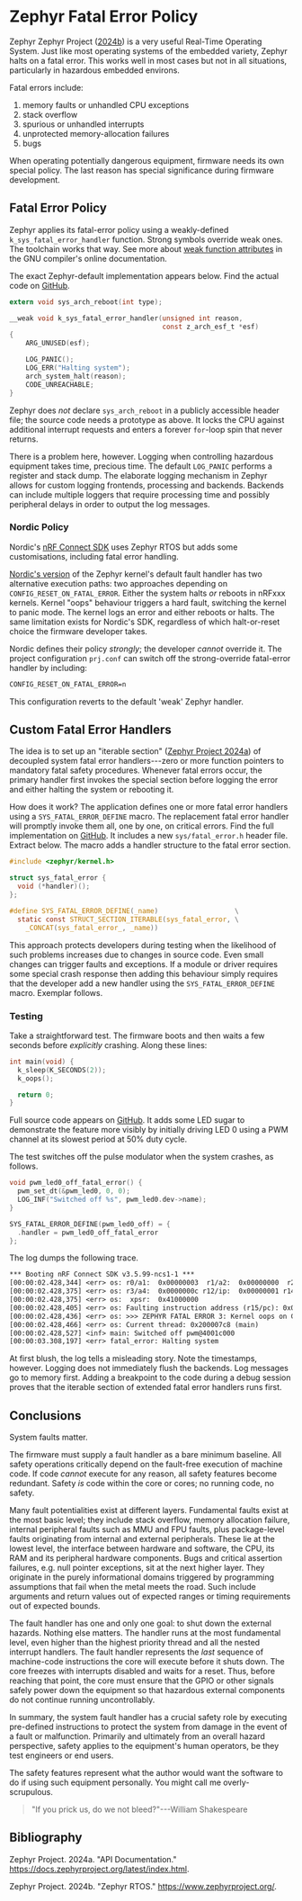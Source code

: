# Zephyr Fatal Error Policy

Zephyr Zephyr Project ([2024b](#ref-ZephyrRTOS)) is a very useful Real-Time Operating System. Just like most operating systems of the embedded variety, Zephyr halts on a fatal error. This works well in most cases but not in all situations, particularly in hazardous embedded environs.

Fatal errors include:

1.  memory faults or unhandled CPU exceptions
2.  stack overflow
3.  spurious or unhandled interrupts
4.  unprotected memory-allocation failures
5.  bugs

When operating potentially dangerous equipment, firmware needs its own special policy. The last reason has special significance during firmware development.

## Fatal Error Policy

Zephyr applies its fatal-error policy using a weakly-defined `k_sys_fatal_error_handler` function. Strong symbols override weak ones. The toolchain works that way. See more about [weak function attributes](https://gcc.gnu.org/onlinedocs/gcc-4.1.2/gcc/Function-Attributes.html) in the GNU compiler's online documentation.

The exact Zephyr-default implementation appears below. Find the actual code on [GitHub](https://github.com/zephyrproject-rtos/zephyr/blob/main/kernel/fatal.c).

``` c
extern void sys_arch_reboot(int type);

__weak void k_sys_fatal_error_handler(unsigned int reason,
                                      const z_arch_esf_t *esf)
{
    ARG_UNUSED(esf);

    LOG_PANIC();
    LOG_ERR("Halting system");
    arch_system_halt(reason);
    CODE_UNREACHABLE;
}
```

Zephyr does *not* declare `sys_arch_reboot` in a publicly accessible header file; the source code needs a prototype as above. It locks the CPU against additional interrupt requests and enters a forever `for`-loop spin that never returns.

There is a problem here, however. Logging when controlling hazardous equipment takes time, precious time. The default `LOG_PANIC` performs a register and stack dump. The elaborate logging mechanism in Zephyr allows for custom logging frontends, processing and backends. Backends can include multiple loggers that require processing time and possibly peripheral delays in order to output the log messages.

### Nordic Policy

Nordic's [nRF Connect SDK]() uses Zephyr RTOS but adds some customisations, including fatal error handling.

[Nordic's version]() of the Zephyr kernel's default fault handler has two alternative execution paths: two approaches depending on `CONFIG_RESET_ON_FATAL_ERROR`. Either the system halts *or* reboots in nRFxxx kernels. Kernel "oops" behaviour triggers a hard fault, switching the kernel to panic mode. The kernel logs an error and either reboots or halts. The same limitation exists for Nordic's SDK, regardless of which halt-or-reset choice the firmware developer takes.

Nordic defines their policy *strongly*; the developer *cannot* override it. The project configuration `prj.conf` can switch off the strong-override fatal-error handler by including:

``` default
CONFIG_RESET_ON_FATAL_ERROR=n
```

This configuration reverts to the default 'weak' Zephyr handler.

## Custom Fatal Error Handlers

The idea is to set up an "iterable section" ([Zephyr Project 2024a](#ref-ZephyrAPI)) of decoupled system fatal error handlers---zero or more function pointers to mandatory fatal safety procedures. Whenever fatal errors occur, the primary handler first invokes the special section before logging the error and either halting the system or rebooting it.

How does it work? The application defines one or more fatal error handlers using a `SYS_FATAL_ERROR_DEFINE` macro. The replacement fatal error handler will promptly invoke them all, one by one, on critical errors. Find the full implementation on [GitHub](https://github.com/royratcliffe/zephyr_fatal_error_policy/blob/main/include/sys/fatal_error.h). It includes a new `sys/fatal_error.h` header file. Extract below. The macro adds a handler structure to the fatal error section.

``` c
#include <zephyr/kernel.h>

struct sys_fatal_error {
  void (*handler)();
};

#define SYS_FATAL_ERROR_DEFINE(_name)                   \
  static const STRUCT_SECTION_ITERABLE(sys_fatal_error, \
    _CONCAT(sys_fatal_error_, _name))
```

This approach protects developers during testing when the likelihood of such problems increases due to changes in source code. Even small changes can trigger faults and exceptions. If a module or driver requires some special crash response then adding this behaviour simply requires that the developer add a new handler using the `SYS_FATAL_ERROR_DEFINE` macro. Exemplar follows.

### Testing

Take a straightforward test. The firmware boots and then waits a few seconds before *explicitly* crashing. Along these lines:

``` c
int main(void) {
  k_sleep(K_SECONDS(2));
  k_oops();

  return 0;
}
```

Full source code appears on [GitHub](https://github.com/royratcliffe/zephyr_fatal_error_policy/blob/main/src/main.c). It adds some LED sugar to demonstrate the feature more visibly by initially driving LED $0$ using a PWM channel at its slowest period at 50% duty cycle.

The test switches off the pulse modulator when the system crashes, as follows.

``` c
void pwm_led0_off_fatal_error() {
  pwm_set_dt(&pwm_led0, 0, 0);
  LOG_INF("Switched off %s", pwm_led0.dev->name);
}

SYS_FATAL_ERROR_DEFINE(pwm_led0_off) = {
  .handler = pwm_led0_off_fatal_error
};
```

The log dumps the following trace.

``` default
*** Booting nRF Connect SDK v3.5.99-ncs1-1 ***
[00:00:02.428,344] <err> os: r0/a1:  0x00000003  r1/a2:  0x00000000  r2/a3:  0x00000000
[00:00:02.428,375] <err> os: r3/a4:  0x0000000c r12/ip:  0x00000001 r14/lr:  0x0000453f
[00:00:02.428,375] <err> os:  xpsr:  0x41000000
[00:00:02.428,405] <err> os: Faulting instruction address (r15/pc): 0x000007f2
[00:00:02.428,436] <err> os: >>> ZEPHYR FATAL ERROR 3: Kernel oops on CPU 0
[00:00:02.428,466] <err> os: Current thread: 0x200007c8 (main)
[00:00:02.428,527] <inf> main: Switched off pwm@4001c000
[00:00:03.308,197] <err> fatal_error: Halting system
```

At first blush, the log tells a misleading story. Note the timestamps, however. Logging does not immediately flush the backends. Log messages go to memory first. Adding a breakpoint to the code during a debug session proves that the iterable section of extended fatal error handlers runs first.

## Conclusions

System faults matter.

The firmware must supply a fault handler as a bare minimum baseline. All safety operations critically depend on the fault-free execution of machine code. If code *cannot* execute for any reason, all safety features become redundant. Safety *is* code within the core or cores; no running code, no safety.

Many fault potentialities exist at different layers. Fundamental faults exist at the most basic level; they include stack overflow, memory allocation failure, internal peripheral faults such as MMU and FPU faults, plus package-level faults originating from internal and external peripherals. These lie at the lowest level, the interface between hardware and software, the CPU, its RAM and its peripheral hardware components. Bugs and critical assertion failures, e.g. null pointer exceptions, sit at the next higher layer. They originate in the purely informational domains triggered by programming assumptions that fail when the metal meets the road. Such include arguments and return values out of expected ranges or timing requirements out of expected bounds.

The fault handler has one and only one goal: to shut down the external hazards. Nothing else matters. The handler runs at the most fundamental level, even higher than the highest priority thread and all the nested interrupt handlers. The fault handler represents the *last* sequence of machine-code instructions the core will execute before it shuts down. The core freezes with interrupts disabled and waits for a reset. Thus, before reaching that point, the core must ensure that the GPIO or other signals safely power down the equipment so that hazardous external components do not continue running uncontrollably.

In summary, the system fault handler has a crucial safety role by executing pre-defined instructions to protect the system from damage in the event of a fault or malfunction. Primarily and ultimately from an overall hazard perspective, safety applies to the equipment's human operators, be they test engineers or end users.

The safety features represent what the author would want the software to do if using such equipment personally. You might call me overly-scrupulous.

> "If you prick us, do we not bleed?"---William Shakespeare

## Bibliography

Zephyr Project. 2024a. "API Documentation." <https://docs.zephyrproject.org/latest/index.html>.

Zephyr Project. 2024b. "Zephyr RTOS." <https://www.zephyrproject.org/>.
